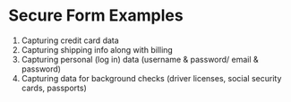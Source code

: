 # Secure Form Examples

1. Capturing credit card data
2. Capturing shipping info along with billing
3. Capturing personal (log in) data (username & password/ email & password)
4. Capturing data for background checks (driver licenses, social security cards, passports)
